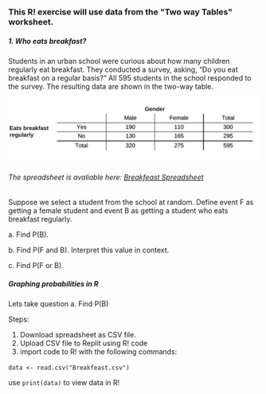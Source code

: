 ### This R! exercise will use data from the "Two way Tables" worksheet.

 
##### 1. Who eats breakfast? 
 Students in an urban school were curious about how many children regularly eat breakfast.
 They conducted a survey, asking, “Do you eat breakfast on a regular basis?” 
 All 595 students in the school responded to the survey. The resulting data are shown in the two-way table.
 
 ![Breakfeast](/pics/breakfeast.png)
 
###### The spreadsheet is avaliable here: [Breakfeast Spreadsheet](https://docs.google.com/spreadsheets/d/1U5P_smU_C096gMEMD6o8aTGvJkylD2-HfzRLgivz8ss/edit?usp=sharing)

Suppose we select a student from the school at random. Define event F as getting a female student and event B as getting a student who eats breakfast regularly.

a. Find P(B).

b. Find P(F and B). Interpret this value in context.

c. Find P(F or B).

##### Graphing probabilities in R

Lets take question a. Find P(B)

Steps:
1. Download spreadsheet as CSV file. 
2. Upload CSV file to Replit using R! code
3. import code to R! with the following commands: 

`data <- read.csv("Breakfeast.csv")`

use `print(data)` to view data in R!
